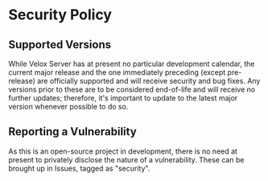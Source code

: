# Security Policy

## Supported Versions
While Velox Server has at present no particular development calendar, the current major release and the one immediately
preceding (except pre-release) are officially supported and will receive security and bug fixes. Any versions prior to
these are to be considered end-of-life and will receive no further updates; therefore, it's important to update to the
latest major version whenever possible to do so.

## Reporting a Vulnerability
As this is an open-source project in development, there is no need at present to privately disclose the
nature of a vulnerability. These can be brought up in Issues, tagged as "security".

